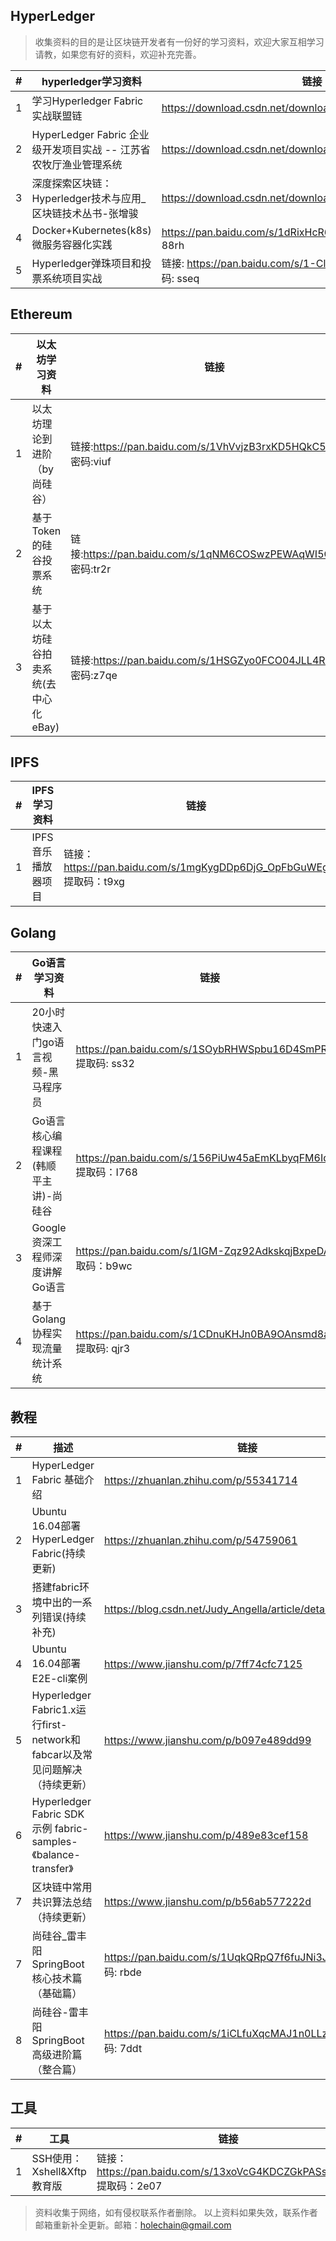 ## HyperLedger

> 收集资料的目的是让区块链开发者有一份好的学习资料，欢迎大家互相学习请教，如果您有好的资料，欢迎补充完善。

\# | hyperledger学习资料|链接
----|----|----
1 | 学习Hyperledger Fabric 实战联盟链 | https://download.csdn.net/download/qq_34104725/10913315
2 | HyperLedger Fabric 企业级开发项目实战 -- 江苏省农牧厅渔业管理系统 | https://download.csdn.net/download/qq_34104725/10918172
3 | 深度探索区块链：Hyperledger技术与应用_区块链技术丛书-张增骏 | https://download.csdn.net/download/qq_34104725/10918189
4 | Docker+Kubernetes(k8s)微服务容器化实践 | https://pan.baidu.com/s/1dRixHcR6KkmlTkjqc4eR2A 提取码: 88rh
5 | Hyperledger弹珠项目和投票系统项目实战 | 链接: https://pan.baidu.com/s/1-ClzDsI9Euf6wUA_eaIzRQ 提取码: sseq
## Ethereum
\# | 以太坊学习资料|链接
----|----|----
1 | 以太坊理论到进阶（by 尚硅谷） | 链接:https://pan.baidu.com/s/1VhVvjzB3rxKD5HQkC5nUyg  密码:viuf
2 | 基于Token的硅谷投票系统 | 链接:https://pan.baidu.com/s/1qNM6COSwzPEWAqWI5GPg8w  密码:tr2r
3 | 基于以太坊硅谷拍卖系统(去中心化eBay) | 链接:https://pan.baidu.com/s/1HSGZyo0FCO04JLL4RolC9A  密码:z7qe
## IPFS
\# | IPFS学习资料|链接
----|----|----
1 | IPFS音乐播放器项目 | 链接：https://pan.baidu.com/s/1mgKygDDp6DjG_OpFbGuWEg 提取码：t9xg 
## Golang
\# | Go语言学习资料|链接
----|----|----
1 | 20小时快速入门go语言视频-黑马程序员 | https://pan.baidu.com/s/1SOybRHWSpbu16D4SmPR_Fg 提取码: ss32
2 | Go语言核心编程课程(韩顺平主讲)-尚硅谷 | https://pan.baidu.com/s/156PiUw45aEmKLbyqFM6Iqw 提取码：I768
3 | Google资深工程师深度讲解Go语言 | https://pan.baidu.com/s/1IGM-Zqz92AdkskqjBxpeDA 提取码：b9wc
4 | 基于Golang协程实现流量统计系统 | https://pan.baidu.com/s/1CDnuKHJn0BA9OAnsmd8adA 提取码: qjr3
## 教程
\# | 描述 | 链接
----|----|----
1 | HyperLedger Fabric 基础介绍 | https://zhuanlan.zhihu.com/p/55341714
2 | Ubuntu 16.04部署HyperLedger Fabric(持续更新) | https://zhuanlan.zhihu.com/p/54759061
3 | 搭建fabric环境中出的一系列错误(持续补充) | https://blog.csdn.net/Judy_Angella/article/details/79075249
4 | Ubuntu 16.04部署E2E-cli案例 | https://www.jianshu.com/p/7ff74cfc7125
5 | Hyperledger Fabric1.x运行first-network和fabcar以及常见问题解决（持续更新） | https://www.jianshu.com/p/b097e489dd99
6 | Hyperledger Fabric SDK示例 fabric-samples-《balance-transfer》 | https://www.jianshu.com/p/489e83cef158
7 | 区块链中常用共识算法总结（持续更新） | https://www.jianshu.com/p/b56ab577222d
7 | 尚硅谷_雷丰阳SpringBoot核心技术篇（基础篇）| https://pan.baidu.com/s/1UqkQRpQ7f6fuJNi3JOlbyQ 提取码: rbde
8 | 尚硅谷-雷丰阳SpringBoot高级进阶篇（整合篇）| https://pan.baidu.com/s/1iCLfuXqcMAJ1n0LLzS1dTQ 提取码: 7ddt
## 工具
\# | 工具 | 链接
----|----|----
1 | SSH使用：Xshell&Xftp教育版 | 链接：https://pan.baidu.com/s/13xoVcG4KDCZGkPASs74vHA 提取码：2e07 
>  资料收集于网络，如有侵权联系作者删除。 
>  以上资料如果失效，联系作者邮箱重新补全更新。邮箱：holechain@gmail.com
